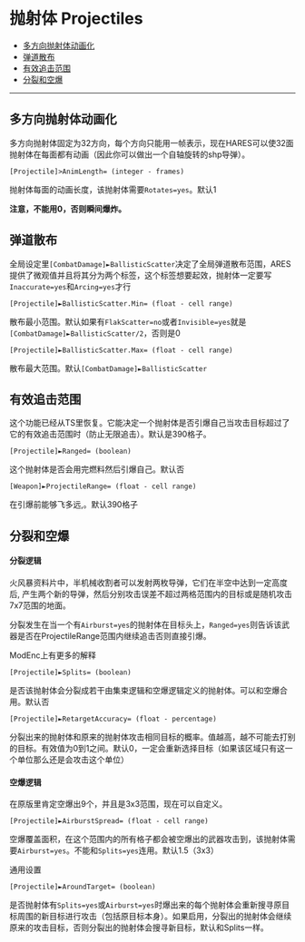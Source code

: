 抛射体
Projectiles
==========

- [多方向抛射体动画化](#多方向抛射体动画化)
- [弹道散布](#弹道散布)
- [有效追击范围](#有效追击范围)
- [分裂和空爆](#分裂和空爆)

-------------------------

<div id="多方向抛射体动画化"></div>

多方向抛射体动画化
-------------

多方向抛射体固定为32方向，每个方向只能用一帧表示，现在HARES可以使32面抛射体在每面都有动画（因此你可以做出一个自轴旋转的shp导弹）。
 
    [Projectile]>AnimLength= (integer - frames)

抛射体每面的动画长度，该抛射体需要`Rotates=yes`。默认1
 
**注意，不能用0，否则瞬间爆炸。**

<div id="弹道散布"></div>

弹道散布
------

全局设定里`[CombatDamage]►BallisticScatter`决定了全局弹道散布范围，ARES提供了微观值并且将其分为两个标签，这个标签想要起效，抛射体一定要写`Inaccurate=yes`和`Arcing=yes`才行

    [Projectile]►BallisticScatter.Min= (float - cell range)

散布最小范围。默认如果有`FlakScatter=no`或者`Invisible=yes`就是`[CombatDamage]►BallisticScatter/2`，否则是0

    [Projectile]►BallisticScatter.Max= (float - cell range)

散布最大范围。默认`[CombatDamage]►BallisticScatter`

<div id="有效追击范围"></div>

有效追击范围
---------

这个功能已经从TS里恢复。它能决定一个抛射体是否引爆自己当攻击目标超过了它的有效追击范围时（防止无限追击）。默认是390格子。

    [Projectile]►Ranged= (boolean)

这个抛射体是否会用完燃料然后引爆自己。默认否

    [Weapon]►ProjectileRange= (float - cell range)

在引爆前能够飞多远,。默认390格子

<div id="分裂和空爆"></div>

分裂和空爆
-----------

#### 分裂逻辑

火风暴资料片中，半机械收割者可以发射两枚导弹，它们在半空中达到一定高度后, 产生两个新的导弹，然后分别攻击误差不超过两格范围内的目标或是随机攻击7x7范围的地面。

分裂发生在当一个有`Airburst=yes`的抛射体在目标头上，`Ranged=yes`则告诉该武器是否在ProjectileRange范围内继续追击否则直接引爆。

ModEnc上有更多的解释

    [Projectile]►Splits= (boolean)

是否该抛射体会分裂成若干由集束逻辑和空爆逻辑定义的抛射体。可以和空爆合用。默认否

    [Projectile]►RetargetAccuracy= (float - percentage)

分裂出来的抛射体和原来的抛射体攻击相同目标的概率。值越高，越不可能去打别的目标。有效值为0到1之间。默认0，一定会重新选择目标（如果该区域只有这一个单位那么还是会攻击这个单位）

#### 空爆逻辑

在原版里肯定空爆出9个，并且是3x3范围，现在可以自定义。

    [Projectile]►AirburstSpread= (float - cell range)

空爆覆盖面积，在这个范围内的所有格子都会被空爆出的武器攻击到，该抛射体需要`Airburst=yes`。不能和`Splits=yes`连用。默认1.5（3x3）

通用设置

    [Projectile]►AroundTarget= (boolean)

是否抛射体有`Splits=yes`或`Airburst=yes`时爆出来的每个抛射体会重新搜寻原目标周围的新目标进行攻击（包括原目标本身）。如果启用，分裂出的抛射体会继续原来的攻击目标，否则分裂出的抛射体会搜寻新目标，默认和Splits一样。